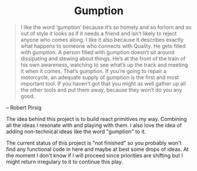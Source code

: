 <h1 align="center">Gumption</h1>

> I like the word ‘gumption’ because it’s so homely and so forlorn and so out of style it looks as if it needs a friend and isn’t likely to reject anyone who comes along. I like it also because it describes exactly what happens to someone who connects with Quality. He gets filled with gumption. A person filled with gumption doesn’t sit around dissipating and stewing about things. He’s at the front of the train of his own awareness, watching to see what’s up the track and meeting it when it comes. That’s gumption. If you’re going to repair a motorcycle, an adequate supply of gumption is the first and most important tool. If you haven’t got that you might as well gather up all the other tools and put them away, because they won’t do you any good.

– Robert Pirsig

The idea behind this project is to build react primitives my way. Combining all the ideas I resonate with and playing with them. I also love the idea of adding non-technical ideas like the word "gumption" to it.

The current status of this project is "not finished" so you probably won't find any functional code in here and maybe at best some drops of ideas. At the moment I don't know if I will proceed since priorities are shifting but I might return irregulary to it to continue this play.
